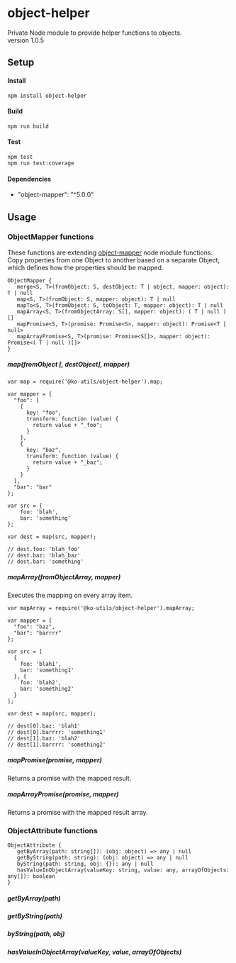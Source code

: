 # object-helper #

Private Node module to provide helper functions to objects.  
version 1.0.5

## Setup

#### Install

```
npm install object-helper
```

#### Build

```
npm run build
```

#### Test

```
npm test
npm run test:coverage
```

#### Dependencies

* "object-mapper": "^5.0.0"

## Usage

### ObjectMapper functions ####

These functions are extending [object-mapper](https://github.com/wankdanker/node-object-mapper) node module functions.  
Copy properties from one Object to another based on a separate Object, which defines how the properties should be mapped.

```
ObjectMapper {
   merge<S, T>(fromObject: S, destObject: T | object, mapper: object): T | null
   map<S, T>(fromObject: S, mapper: object): T | null
   mapTo<S, T>(fromObject: S, toObject: T, mapper: object): T | null
   mapArray<S, T>(fromObjectArray: S[], mapper: object): ( T | null )[]
   mapPromise<S, T>(promise: Promise<S>, mapper: object): Promise<T | null>
   mapArrayPromise<S, T>(promise: Promise<S[]>, mapper: object): Promise<( T | null )[]>
}
```

##### map(fromObject [, destObject], mapper)

```
var map = require('@ko-utils/object-helper').map;

var mapper = {
  "foo": [
    {
      key: "foo",
      transform: function (value) { 
        return value + "_foo";
      }
    },
    {
      key: "baz",
      transform: function (value) {
        return value + "_baz";
      }
    }
  ],
  "bar": "bar"
};

var src = {
	foo: 'blah',
	bar: 'something'
};

var dest = map(src, mapper);

// dest.foo: 'blah_foo'
// dest.baz: 'blah_baz'
// dest.bar: 'something' 
```

##### mapArray(fromObjectArray, mapper)

Executes the mapping on every array item.

```
var mapArray = require('@ko-utils/object-helper').mapArray;

var mapper = {
  "foo": "baz",
  "bar": "barrrr"
};

var src = [
  {
	foo: 'blah1',
	bar: 'something1'
  }, {
	foo: 'blah2',
	bar: 'something2'
  }
];

var dest = map(src, mapper);

// dest[0].baz: 'blah1'
// dest[0].barrrr: 'something1'
// dest[1].baz: 'blah2'
// dest[1].barrrr: 'something2'
```

##### mapPromise(promise, mapper)

Returns a promise with the mapped result.

##### mapArrayPromise(promise, mapper)

Returns a promise with the mapped result array.

### ObjectAttribute functions ####

```
ObjectAttribute {
   getByArray(path: string[]): (obj: object) => any | null
   getByString(path: string): (obj: object) => any | null
   byString(path: string, obj: {}): any | null
   hasValueInObjectArray(valueKey: string, value: any, arrayOfObjects: any[]): boolean
}
```

##### getByArray(path)
##### getByString(path)
##### byString(path, obj)
##### hasValueInObjectArray(valueKey, value, arrayOfObjects)
